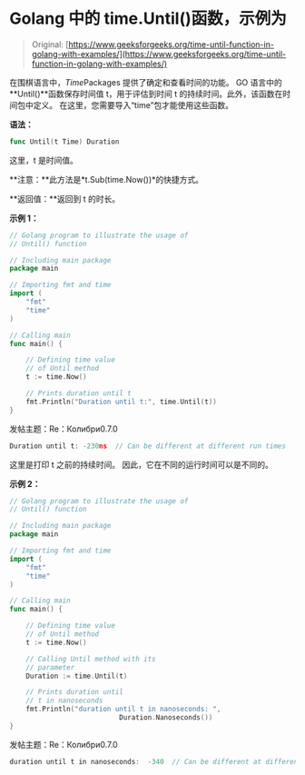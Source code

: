 # Golang 中的 time.Until()函数，示例为

> Original: [https://www.geeksforgeeks.org/time-until-function-in-golang-with-examples/](https://www.geeksforgeeks.org/time-until-function-in-golang-with-examples/)

在围棋语言中，*Time*Packages 提供了确定和查看时间的功能。 GO 语言中的**Until()**函数保存时间值 t，用于评估到时间 t 的持续时间。此外，该函数在时间包中定义。 在这里，您需要导入“time”包才能使用这些函数。

**语法：**

```go
func Until(t Time) Duration

```

这里，t 是时间值。

**注意：**此方法是*t.Sub(time.Now())*的快捷方式。

**返回值：**返回到 t 的时长。

**示例 1：**

```go
// Golang program to illustrate the usage of
// Until() function

// Including main package
package main

// Importing fmt and time
import (
    "fmt"
    "time"
)

// Calling main
func main() {

    // Defining time value
    // of Until method
    t := time.Now()

    // Prints duration until t
    fmt.Println("Duration until t:", time.Until(t))
}
```

发帖主题：Re：Колибри0.7.0

```go
Duration until t: -230ns  // Can be different at different run times

```

这里是打印 t 之前的持续时间。 因此，它在不同的运行时间可以是不同的。

**示例 2：**

```go
// Golang program to illustrate the usage of
// Until() function

// Including main package
package main

// Importing fmt and time
import (
    "fmt"
    "time"
)

// Calling main
func main() {

    // Defining time value
    // of Until method
    t := time.Now()

    // Calling Until method with its
    // parameter
    Duration := time.Until(t)

    // Prints duration until
    // t in nanoseconds 
    fmt.Println("duration until t in nanoseconds: ",
                           Duration.Nanoseconds())
}
```

发帖主题：Re：Колибри0.7.0

```go
duration until t in nanoseconds:  -340  // Can be different at different run times

```